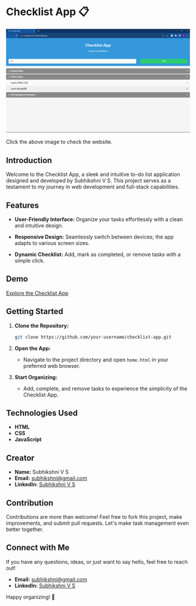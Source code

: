 # Checklist App 📋

[![Checklist App](https://github.com/Subhikshni/Checklist-Website/blob/main/Screenshot%20(91).png)](https://venerable-pie-2cb220.netlify.app/)

Click the above image to check the website.

## Introduction

Welcome to the Checklist App, a sleek and intuitive to-do list application designed and developed by Subhikshni V S. This project serves as a testament to my journey in web development and full-stack capabilities.

## Features

- **User-Friendly Interface:** Organize your tasks effortlessly with a clean and intuitive design.
  
- **Responsive Design:** Seamlessly switch between devices; the app adapts to various screen sizes.

- **Dynamic Checklist:** Add, mark as completed, or remove tasks with a simple click.

## Demo

[Explore the Checklist App](link_to_live_demo)

## Getting Started

1. **Clone the Repository:**
   ```bash
   git clone https://github.com/your-username/checklist-app.git
   ```

2. **Open the App:**
   - Navigate to the project directory and open `home.html` in your preferred web browser.

3. **Start Organizing:**
   - Add, complete, and remove tasks to experience the simplicity of the Checklist App.

## Technologies Used

- **HTML**
- **CSS**
- **JavaScript**

## Creator

- **Name:** Subhikshni V S
- **Email:** subhikshni@gmail.com
- **LinkedIn:** [Subhikshni V S](https://www.linkedin.com/in/subhikshni-v-s-33b971227)

## Contribution

Contributions are more than welcome! Feel free to fork this project, make improvements, and submit pull requests. Let's make task management even better together.

## Connect with Me

If you have any questions, ideas, or just want to say hello, feel free to reach out!

- **Email:** subhikshni@gmail.com
- **LinkedIn:** [Subhikshni V S](https://www.linkedin.com/in/subhikshni-v-s-33b971227)

Happy organizing! 🚀
```

